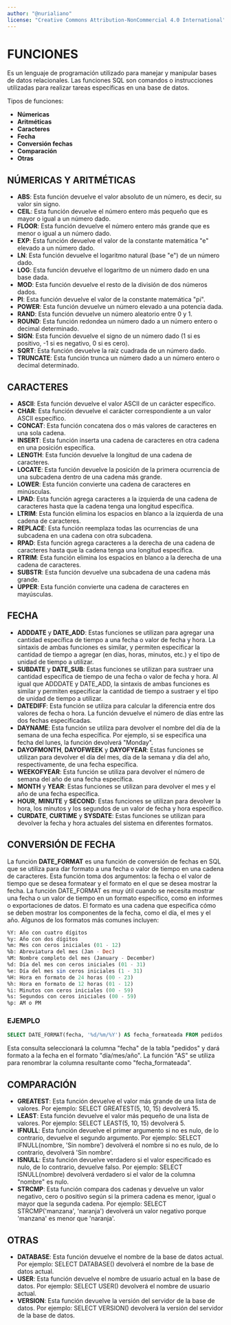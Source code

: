 ```yaml
---
author: "@nurialiano"
license: "Creative Commons Attribution-NonCommercial 4.0 International"
---
```


# FUNCIONES

Es un lenguaje de programación utilizado para manejar y manipular bases de datos relacionales. Las funciones SQL son comandos o instrucciones utilizadas para realizar tareas específicas en una base de datos.

Tipos de funciones:

* **Númericas**
* **Aritméticas**
* **Caracteres**
* **Fecha**
* **Conversión fechas**
* **Comparación**
* **Otras**

## NÚMERICAS Y ARITMÉTICAS

* **ABS**: Esta función devuelve el valor absoluto de un número, es decir, su valor sin signo.
* **CEIL**: Esta función devuelve el número entero más pequeño que es mayor o igual a un número dado.
* **FLOOR**: Esta función devuelve el número entero más grande que es menor o igual a un número dado.
* **EXP**: Esta función devuelve el valor de la constante matemática "e" elevado a un número dado.
* **LN**: Esta función devuelve el logaritmo natural (base "e") de un número dado.
* **LOG**: Esta función devuelve el logaritmo de un número dado en una base dada.
* **MOD**: Esta función devuelve el resto de la división de dos números dados.
* **PI**: Esta función devuelve el valor de la constante matemática "pi".
* **POWER**: Esta función devuelve un número elevado a una potencia dada.
* **RAND**: Esta función devuelve un número aleatorio entre 0 y 1.
* **ROUND**: Esta función redondea un número dado a un número entero o decimal determinado.
* **SIGN**: Esta función devuelve el signo de un número dado (1 si es positivo, -1 si es negativo, 0 si es cero).
* **SQRT**: Esta función devuelve la raíz cuadrada de un número dado.
* **TRUNCATE**: Esta función trunca un número dado a un número entero o decimal determinado.

## CARACTERES

* **ASCII**: Esta función devuelve el valor ASCII de un carácter específico.
* **CHAR**: Esta función devuelve el carácter correspondiente a un valor ASCII específico.
* **CONCAT**: Esta función concatena dos o más valores de caracteres en una sola cadena.
* **INSERT**: Esta función inserta una cadena de caracteres en otra cadena en una posición específica.
* **LENGTH**: Esta función devuelve la longitud de una cadena de caracteres.
* **LOCATE**: Esta función devuelve la posición de la primera ocurrencia de una subcadena dentro de una cadena más grande.
* **LOWER**: Esta función convierte una cadena de caracteres en minúsculas.
* **LPAD**: Esta función agrega caracteres a la izquierda de una cadena de caracteres hasta que la cadena tenga una longitud específica.
* **LTRIM**: Esta función elimina los espacios en blanco a la izquierda de una cadena de caracteres.
* **REPLACE**: Esta función reemplaza todas las ocurrencias de una subcadena en una cadena con otra subcadena.
* **RPAD**: Esta función agrega caracteres a la derecha de una cadena de caracteres hasta que la cadena tenga una longitud específica.
* **RTRIM**: Esta función elimina los espacios en blanco a la derecha de una cadena de caracteres.
* **SUBSTR**: Esta función devuelve una subcadena de una cadena más grande.
* **UPPER**: Esta función convierte una cadena de caracteres en mayúsculas.

## FECHA

* **ADDDATE** y **DATE\_ADD**: Estas funciones se utilizan para agregar una cantidad específica de tiempo a una fecha o valor de fecha y hora. La sintaxis de ambas funciones es similar, y permiten especificar la cantidad de tiempo a agregar (en días, horas, minutos, etc.) y el tipo de unidad de tiempo a utilizar.
* **SUBDATE** y **DATE\_SUB**: Estas funciones se utilizan para sustraer una cantidad específica de tiempo de una fecha o valor de fecha y hora. Al igual que ADDDATE y DATE\_ADD, la sintaxis de ambas funciones es similar y permiten especificar la cantidad de tiempo a sustraer y el tipo de unidad de tiempo a utilizar.
* **DATEDIFF**: Esta función se utiliza para calcular la diferencia entre dos valores de fecha o hora. La función devuelve el número de días entre las dos fechas especificadas.
* **DAYNAME**: Esta función se utiliza para devolver el nombre del día de la semana de una fecha específica. Por ejemplo, si se especifica una fecha del lunes, la función devolverá "Monday".
* **DAYOFMONTH**, **DAYOFWEEK** y **DAYOFYEAR**: Estas funciones se utilizan para devolver el día del mes, día de la semana y día del año, respectivamente, de una fecha específica.
* **WEEKOFYEAR**: Esta función se utiliza para devolver el número de semana del año de una fecha específica.
* **MONTH** y **YEAR**: Estas funciones se utilizan para devolver el mes y el año de una fecha específica.
* **HOUR**, **MINUTE** y **SECOND**: Estas funciones se utilizan para devolver la hora, los minutos y los segundos de un valor de fecha y hora específico.
* **CURDATE**, **CURTIME** y **SYSDATE**: Estas funciones se utilizan para devolver la fecha y hora actuales del sistema en diferentes formatos.

## CONVERSIÓN DE FECHA

La función **DATE\_FORMAT** es una función de conversión de fechas en SQL que se utiliza para dar formato a una fecha o valor de tiempo en una cadena de caracteres. Esta función toma dos argumentos: la fecha o el valor de tiempo que se desea formatear y el formato en el que se desea mostrar la fecha. La función DATE\_FORMAT es muy útil cuando se necesita mostrar una fecha o un valor de tiempo en un formato específico, como en informes o exportaciones de datos. El formato es una cadena que especifica cómo se deben mostrar los componentes de la fecha, como el día, el mes y el año. Algunos de los formatos más comunes incluyen:

~~~sql
%Y: Año con cuatro dígitos
%y: Año con dos dígitos
%m: Mes con ceros iniciales (01 - 12)
%b: Abreviatura del mes (Jan - Dec)
%M: Nombre completo del mes (January - December)
%d: Día del mes con ceros iniciales (01 - 31)
%e: Día del mes sin ceros iniciales (1 - 31)
%H: Hora en formato de 24 horas (00 - 23)
%h: Hora en formato de 12 horas (01 - 12)
%i: Minutos con ceros iniciales (00 - 59)
%s: Segundos con ceros iniciales (00 - 59)
%p: AM o PM
~~~

### EJEMPLO

~~~sql
SELECT DATE_FORMAT(fecha, '%d/%m/%Y') AS fecha_formateada FROM pedidos;
~~~

Esta consulta seleccionará la columna "fecha" de la tabla "pedidos" y dará formato a la fecha en el formato "día/mes/año". La función "AS" se utiliza para renombrar la columna resultante como "fecha\_formateada".

## COMPARACIÓN

* **GREATEST**: Esta función devuelve el valor más grande de una lista de valores. Por ejemplo: SELECT GREATEST(5, 10, 15) devolverá 15.
* **LEAST**: Esta función devuelve el valor más pequeño de una lista de valores. Por ejemplo: SELECT LEAST(5, 10, 15) devolverá 5.
* **IFNULL**: Esta función devuelve el primer argumento si no es nulo, de lo contrario, devuelve el segundo argumento. Por ejemplo: SELECT IFNULL(nombre, 'Sin nombre') devolverá el nombre si no es nulo, de lo contrario, devolverá 'Sin nombre'.
* **ISNULL**: Esta función devuelve verdadero si el valor especificado es nulo, de lo contrario, devuelve falso. Por ejemplo: SELECT ISNULL(nombre) devolverá verdadero si el valor de la columna "nombre" es nulo.
* **STRCMP**: Esta función compara dos cadenas y devuelve un valor negativo, cero o positivo según si la primera cadena es menor, igual o mayor que la segunda cadena. Por ejemplo: SELECT STRCMP('manzana', 'naranja') devolverá un valor negativo porque 'manzana' es menor que 'naranja'.

## OTRAS

* **DATABASE**: Esta función devuelve el nombre de la base de datos actual. Por ejemplo: SELECT DATABASE() devolverá el nombre de la base de datos actual.
* **USER**: Esta función devuelve el nombre de usuario actual en la base de datos. Por ejemplo: SELECT USER() devolverá el nombre de usuario actual.
* **VERSION**: Esta función devuelve la versión del servidor de la base de datos. Por ejemplo: SELECT VERSION() devolverá la versión del servidor de la base de datos.
